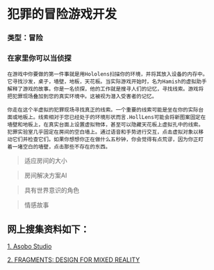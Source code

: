 # 犯罪的冒险游戏开发
### 类型：冒险
### 在家里你可以当侦探

    在游戏中你要做的第一件事就是用Hololens扫描你的环境，并将其放入设备的内存中。
    它寻找沙发，桌子，墙壁，地板，天花板。当实际游戏开始时，名为Hamish的虚拟助手
    解释了游戏的故事。你是一名侦探，他的工作就是搜寻人们的记忆，寻找线索。游戏将
    把犯罪现场叠加到您的真实环境中。这被视为潜入受害者的记忆。

    你走在这个半虚拟的犯罪现场寻找真正的线索。一个重要的线索可能是坐在你的实际台
    面或地板上。线索相对于您已经处于的环境形状而言.HollLens可能会将新图案固定在
    墙壁和地板上，在真实台面上设置虚拟物体，甚至可以隐藏天花板上虚拟孔中的线索。
    犯罪实验室几乎固定在房间的空白墙上。通过语音和手势进行交互，点击虚拟对象以移
    动它们并检查它们。如果你想想你正在做什么五秒钟，你会觉得有点荒谬，因为你正盯
    着一堵空白的墙壁，点击那些不存在的东西。
    

> 适应房间的大小

> 房间解决方案AI

> 具有世界意识的角色

> 情感故事


## 网上搜集资料如下：
[1. Asobo Studio](http://www.asobostudio.com/games/fragments)

[2. FRAGMENTS: DESIGN FOR MIXED REALITY](http://secondtruth.com/2016/05/fragments-design-for-mixed-reality/)
